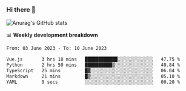 ### Hi there 👋
![Anurag's GitHub stats](https://github-readme-stats.vercel.app/api?username=jami1024&show_icons=true&theme=radical)

📊 **Weekly development breakdown**
<!--START_SECTION:waka-->

```txt
From: 03 June 2023 - To: 10 June 2023

Vue.js       3 hrs 18 mins   ████████████░░░░░░░░░░░░░   47.75 %
Python       2 hrs 50 mins   ██████████▒░░░░░░░░░░░░░░   40.84 %
TypeScript   25 mins         █▓░░░░░░░░░░░░░░░░░░░░░░░   06.04 %
Markdown     21 mins         █▒░░░░░░░░░░░░░░░░░░░░░░░   05.10 %
YAML         0 secs          ░░░░░░░░░░░░░░░░░░░░░░░░░   00.20 %
```

<!--END_SECTION:waka-->
<!--
**jami1024/jami1024** is a ✨ _special_ ✨ repository because its `README.md` (this file) appears on your GitHub profile.

Here are some ideas to get you started:

- 🔭 I’m currently working on ...
- 🌱 I’m currently learning ...
- 👯 I’m looking to collaborate on ...
- 🤔 I’m looking for help with ...
- 💬 Ask me about ...
- 📫 How to reach me: ...
- 😄 Pronouns: ...
- ⚡ Fun fact: ...
-->

